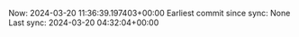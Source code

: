 Now: 2024-03-20 11:36:39.197403+00:00 Earliest commit since sync: None Last sync: 2024-03-20 04:32:04+00:00
